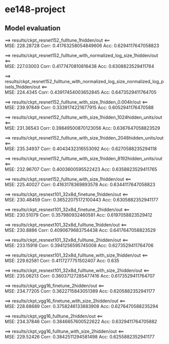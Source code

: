 # ee148-project

## Model evaluation

==> results/ckpt_resnet152_fulltune_1hidden/out <==  
MSE:  228.28728 Corr:  0.41763258054849606 Acc:  0.6294117647058823

==> results/ckpt_resnet152_fulltune_with_normalized_log_size_1hidden/out <==  
MSE:  227.03003 Corr:  0.4177470810816438 Acc:  0.6308823529411764

==> results/ckpt_resnet152_fulltune_with_normalized_log_size_normalized_log_pixels_1hidden/out <==  
MSE:  224.4345 Corr:  0.43917454003652845 Acc:  0.6473529411764705

==> results/ckpt_resnet152_fulltune_with_size_1hidden_0.004lr/out <==  
MSE:  239.97849 Corr:  0.3339174221677915 Acc:  0.6052941176470588

==> results/ckpt_resnet152_fulltune_with_size_1hidden_1024hidden_units/out <==  
MSE:  231.36543 Corr:  0.39849500870123056 Acc:  0.6367647058823529

==> results/ckpt_resnet152_fulltune_with_size_1hidden_2048hidden_units/out <==  
MSE:  235.34937 Corr:  0.4043432316553092 Acc:  0.6270588235294118

==> results/ckpt_resnet152_fulltune_with_size_1hidden_8192hidden_units/out <==  
MSE:  232.96707 Corr:  0.4003600595522423 Acc:  0.6358823529411765

==> results/ckpt_resnet152_fulltune_with_size_1hidden/out <==  
MSE:  225.40027 Corr:  0.4163178369893578 Acc:  0.6344117647058823

==> results/ckpt_resnext101_32x8d_finetune_1hidden/out <==  
MSE:  230.48459 Corr:  0.36522075172100443 Acc:  0.6305882352941177

==> results/ckpt_resnext101_32x8d_finetune_2hidden/out <==  
MSE:  230.51079 Corr:  0.357980932460581 Acc:  0.6197058823529412

==> results/ckpt_resnext101_32x8d_fulltune_1hidden/out <==  
MSE:  230.8886 Corr:  0.4090679683754438 Acc:  0.6417647058823529

==> results/ckpt_resnext101_32x8d_fulltune_2hidden/out <==  
MSE:  233.15918 Corr:  0.3941256595745008 Acc:  0.6273529411764706

==> results/ckpt_resnext101_32x8d_fulltune_with_size_1hidden/out <==  
MSE:  229.62581 Corr:  0.4117277751502407 Acc:  0.635

==> results/ckpt_resnext101_32x8d_fulltune_with_size_2hidden/out <==  
MSE:  235.06213 Corr:  0.36037127285477416 Acc:  0.6173529411764707

==> results/ckpt_vgg16_finetune_2hidden/out <==  
MSE:  234.77205 Corr:  0.3622715843051389 Acc:  0.6205882352941177

==> results/ckpt_vgg16_finetune_with_size_2hidden/out <==  
MSE:  228.68689 Corr:  0.3758246133883908 Acc:  0.6276470588235294

==> results/ckpt_vgg16_fulltune_2hidden/out <==  
MSE:  234.37846 Corr:  0.3846657600522622 Acc:  0.6329411764705882

==> results/ckpt_vgg16_fulltune_with_size_2hidden/out <==  
MSE:  229.52426 Corr:  0.3842511294581498 Acc:  0.6255882352941177
